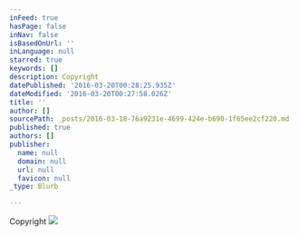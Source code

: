```yaml
---
inFeed: true
hasPage: false
inNav: false
isBasedOnUrl: ''
inLanguage: null
starred: true
keywords: []
description: Copyright
datePublished: '2016-03-20T00:28:25.935Z'
dateModified: '2016-03-20T00:27:58.026Z'
title: ''
author: []
sourcePath: _posts/2016-03-18-76a9231e-4699-424e-b690-1f65ee2cf220.md
published: true
authors: []
publisher:
  name: null
  domain: null
  url: null
  favicon: null
_type: Blurb

---
```

Copyright
![](https://the-grid-user-content.s3-us-west-2.amazonaws.com/52a05ffc-b14e-48eb-96c4-3445d41a2c32.jpg)
